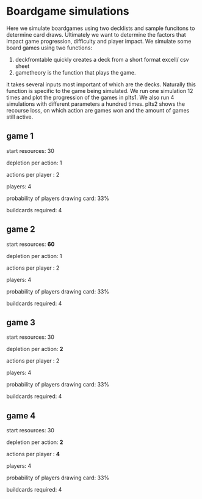 # Boardgame simulations

Here we simulate boardgames using two decklists and sample funcitons to determine card draws. Ultimately we want to determine the factors that impact game progression, difficulty and player impact.
We simulate some board games using two functions:
1. deckfromtable quickly creates a deck from a short format excell/ csv sheet
2. gametheory is the function that plays the game. 

it takes several inputs most important of which are the decks. Naturally this function is specific to the game being simulated. We run one simulation 12 times and plot the progression of the games in plts1. We also run 4 simulations with different parameters a hundred times. plts2 shows the recourse loss, on which action are games won and the amount of games still active. 

## game 1

start resources: 30

depletion per action: 1

actions per player : 2

players: 4

probability of players drawing card: 33%

buildcards required: 4

## game 2

start resources: **60**

depletion per action: 1

actions per player : 2

players: 4

probability of players drawing card: 33%

buildcards required: 4

## game 3

start resources: 30

depletion per action: **2**

actions per player : 2

players: 4

probability of players drawing card: 33%

buildcards required: 4

## game 4

start resources: 30

depletion per action: **2**

actions per player : **4**

players: 4

probability of players drawing card: 33%

buildcards required: 4



